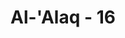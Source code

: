 ---
title: "Al-'Alaq - 16"
no: 16
arabic_no: ١٦
ayah: نَاصِيَةٍ كَاذِبَةٍ خَاطِئَةٍۚ
translation: "yaitu) ubun-ubun orang yang mendustakan dan durhaka."
tafsir: "Allah mencela orang yang melarang orang beribadah di dalam masjid, dengan contohnya Abu Lahab. Allah mengancam bahwa bila mereka tidak menghentikan perbuatannya, Allah akan mencabut ubun-ubunnya, yaitu menarik nyawanya sehingga mati seketika. Hukuman itu dijatuhkan padanya karena ubun-ubun itu adalah denyut kehidupannya, sedangkan denyut kehidupannya itu selalu penuh kebohongan dan dosa."
---